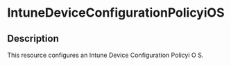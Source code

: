 
# IntuneDeviceConfigurationPolicyiOS

## Description

This resource configures an Intune Device Configuration Policyi O S.
